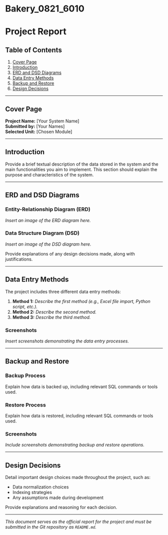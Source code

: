 # Bakery_0821_6010
# Project Report

## Table of Contents
1. [Cover Page](#cover-page)
2. [Introduction](#introduction)
3. [ERD and DSD Diagrams](#erd-and-dsd-diagrams)
4. [Data Entry Methods](#data-entry-methods)
5. [Backup and Restore](#backup-and-restore)
6. [Design Decisions](#design-decisions)

---

## Cover Page
**Project Name:** [Your System Name]  
**Submitted by:** [Your Names]  
**Selected Unit:** [Chosen Module]

---

## Introduction
Provide a brief textual description of the data stored in the system and the main functionalities you aim to implement. This section should explain the purpose and characteristics of the system.

---

## ERD and DSD Diagrams
### Entity-Relationship Diagram (ERD)
*Insert an image of the ERD diagram here.*

### Data Structure Diagram (DSD)
*Insert an image of the DSD diagram here.*

Provide explanations of any design decisions made, along with justifications.

---

## Data Entry Methods
The project includes three different data entry methods:
1. **Method 1:** *Describe the first method (e.g., Excel file import, Python script, etc.).*
2. **Method 2:** *Describe the second method.*
3. **Method 3:** *Describe the third method.*

### Screenshots
*Insert screenshots demonstrating the data entry processes.*

---

## Backup and Restore
### Backup Process
Explain how data is backed up, including relevant SQL commands or tools used.

### Restore Process
Explain how data is restored, including relevant SQL commands or tools used.

### Screenshots
*Include screenshots demonstrating backup and restore operations.*

---

## Design Decisions
Detail important design choices made throughout the project, such as:
- Data normalization choices
- Indexing strategies
- Any assumptions made during development

Provide explanations and reasoning for each decision.

---

*This document serves as the official report for the project and must be submitted in the Git repository as `README.md`.*
